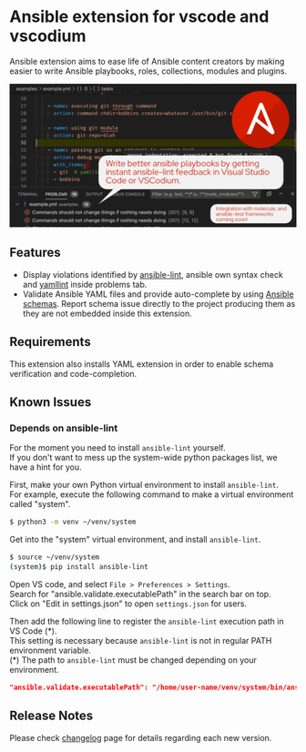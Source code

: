 # Ansible extension for vscode and vscodium

Ansible extension aims to ease life of Ansible content creators by making
easier to write Ansible playbooks, roles, collections, modules and plugins.

![ansible-lint](https://github.com/ansible-community/vscode-ansible/raw/master/images/gh-social-preview.png)

## Features

* Display violations identified by [ansible-lint](https://github.com/ansible-community/ansible-lint), ansible own syntax check and
[yamllint](https://github.com/adrienverge/yamllint) inside problems tab.
* Validate Ansible YAML files and provide auto-complete by using [Ansible schemas](https://github.com/ansible-community/schemas/tree/main/f). Report schema issue directly to the project producing them as they are not embedded inside this extension.

## Requirements

This extension also installs YAML extension in order to enable schema verification and code-completion.

## Known Issues
### Depends on ansible-lint
For the  moment you need to install `ansible-lint` yourself.  
If you don't want to mess up the system-wide python packages list, we have a hint for you.

First, make your own Python virtual environment to install `ansible-lint`.  
For example, execute the following command to make a virtual environment called "system".

```sh
$ python3 -m venv ~/venv/system
```

Get into the "system" virtual environment, and install `ansible-lint`.

```sh
$ source ~/venv/system
(system)$ pip install ansible-lint
```

Open VS code, and select `File > Preferences > Settings`.  
Search for "ansible.validate.executablePath" in the search bar on top.  
Click on "Edit in settings.json" to open `settings.json` for users.

Then add the following line to register the `ansible-lint` execution path in VS Code (\*).  
This setting is necessary because `ansible-lint` is not in regular PATH environment variable.  
(\*) The path to `ansible-lint` must be changed depending on your environment.

```json
"ansible.validate.executablePath": "/home/user-name/venv/system/bin/ansible-lint"
```

## Release Notes

Please check [changelog](https://marketplace.visualstudio.com/items/zbr.vscode-ansible/changelog) page for details regarding each new version.
